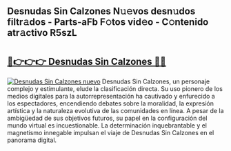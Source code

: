 ## Desnudas Sin Calzones N𝚞𝚎vos desn𝚞dos filtr𝚊dos - Parts-aFb F𝚘tos vid𝚎o - C𝚘ntenido atr𝚊ctivo R5szL

# <h2><a href="http://mb0evgs.tromn.icu/?c=Desnudas+Sin+Calzones">🔗👉👉👉 Desnudas Sin Calzones 🔗🔗</a></h2>

[![Desnudas Sin Calzones nuevo](https://i.imgur.com/pEAQMta.gif)](http://mb0evgs.tromn.icu/?c=Desnudas+Sin+Calzones)
Desnudas Sin Calzones, un personaje complejo y estimulante, elude la clasificación directa. Su uso pionero de los medios digitales para la autorrepresentación ha cautivado y enfurecido a los espectadores, encendiendo debates sobre la moralidad, la expresión artística y la naturaleza evolutiva de las comunidades en línea. A pesar de la ambigüedad de sus objetivos futuros, su papel en la configuración del mundo virtual es incuestionable. La determinación inquebrantable y el magnetismo innegable impulsan el viaje de Desnudas Sin Calzones en el panorama digital.
